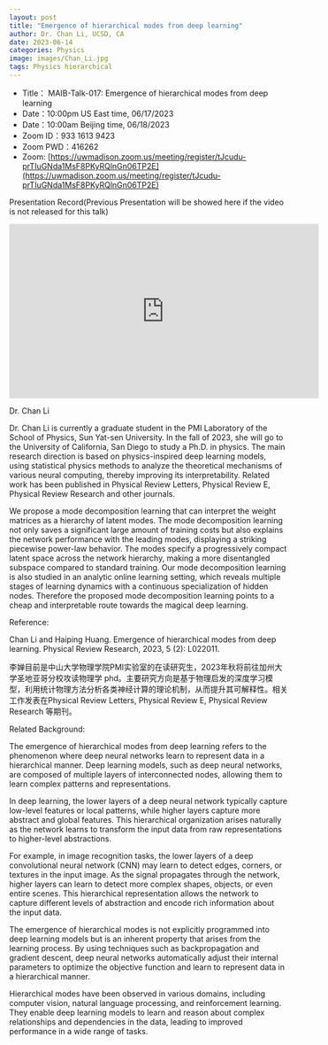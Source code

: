 ```yaml
---
layout: post
title: "Emergence of hierarchical modes from deep learning"
author: Dr. Chan Li, UCSD, CA
date: 2023-06-14
categories: Physics
image: images/Chan_Li.jpg
tags: Physics hierarchical
---
```


- Title： MAIB-Talk-017: Emergence of hierarchical modes from deep learning
- Date：10:00pm US East time, 06/17/2023
- Date：10:00am Beijing time, 06/18/2023
- Zoom  ID：933 1613 9423
- Zoom PWD：416262
- Zoom: [https://uwmadison.zoom.us/meeting/register/tJcudu-prTIuGNda1MsF8PKyRQlnGn06TP2E](https://uwmadison.zoom.us/meeting/register/tJcudu-prTIuGNda1MsF8PKyRQlnGn06TP2E)

Presentation Record(Previous Presentation will be showed here if the video is not released for this talk)

<p align="center">
<iframe width="560" height="315" src="https://www.youtube.com/embed/bfyF6zU4LCI" title="YouTube video player" frameborder="0" allow="accelerometer; autoplay; clipboard-write; encrypted-media; gyroscope; picture-in-picture" allowfullscreen></iframe>
</p>

Dr. Chan Li

Dr. Chan Li is currently a graduate student in the PMI Laboratory of the School of Physics, Sun Yat-sen University. In the fall of 2023, she will go to the University of California, San Diego to study a Ph.D. in physics. The main research direction is based on physics-inspired deep learning models, using statistical physics methods to analyze the theoretical mechanisms of various neural computing, thereby improving its interpretability. Related work has been published in Physical Review Letters, Physical Review E, Physical Review Research and other journals.

We propose a mode decomposition learning that can interpret the weight matrices as a hierarchy of latent modes. The mode decomposition learning not only saves a significant large amount of training costs but also explains the network performance with the leading modes, displaying a striking piecewise power-law behavior. The modes specify a progressively compact latent space across the network hierarchy, making a more disentangled subspace compared to standard training. Our mode decomposition learning is also studied in an analytic online learning setting, which reveals multiple stages of learning dynamics with a continuous specialization of hidden nodes. Therefore the proposed mode decomposition learning points to a cheap and interpretable route towards the magical deep learning.

Reference: 

Chan Li and Haiping Huang. Emergence of hierarchical modes from deep learning. Physical Review Research, 2023, 5 (2): L022011.

李婵目前是中山大学物理学院PMI实验室的在读研究生，2023年秋将前往加州大学圣地亚哥分校攻读物理学 phd。主要研究方向是基于物理启发的深度学习模型，利用统计物理方法分析各类神经计算的理论机制，从而提升其可解释性。相关工作发表在Physical Review Letters, Physical Review E, Physical Review Research 等期刊。

Related Background:

The emergence of hierarchical modes from deep learning refers to the phenomenon where deep neural networks learn to represent data in a hierarchical manner. Deep learning models, such as deep neural networks, are composed of multiple layers of interconnected nodes, allowing them to learn complex patterns and representations.

In deep learning, the lower layers of a deep neural network typically capture low-level features or local patterns, while higher layers capture more abstract and global features. This hierarchical organization arises naturally as the network learns to transform the input data from raw representations to higher-level abstractions.

For example, in image recognition tasks, the lower layers of a deep convolutional neural network (CNN) may learn to detect edges, corners, or textures in the input image. As the signal propagates through the network, higher layers can learn to detect more complex shapes, objects, or even entire scenes. This hierarchical representation allows the network to capture different levels of abstraction and encode rich information about the input data.

The emergence of hierarchical modes is not explicitly programmed into deep learning models but is an inherent property that arises from the learning process. By using techniques such as backpropagation and gradient descent, deep neural networks automatically adjust their internal parameters to optimize the objective function and learn to represent data in a hierarchical manner.

Hierarchical modes have been observed in various domains, including computer vision, natural language processing, and reinforcement learning. They enable deep learning models to learn and reason about complex relationships and dependencies in the data, leading to improved performance in a wide range of tasks.